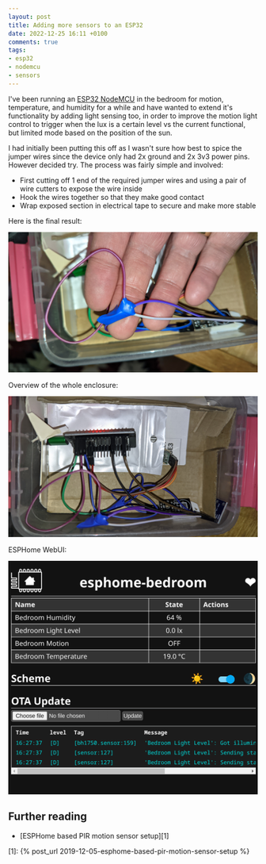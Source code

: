 ```yaml
---
layout: post
title: Adding more sensors to an ESP32
date: 2022-12-25 16:11 +0100
comments: true
tags:
- esp32
- nodemcu
- sensors
---
```


I've been running an [ESP32 NodeMCU][0] in the bedroom for motion, temperature, and humidity for a while and have wanted to extend it's functionality by adding light sensing too,  in order to improve the motion light control to trigger when the lux is a certain level vs the current functional, but limited mode based on the position of the sun.

I had initially been putting this off as I wasn't sure how best to spice the jumper wires since the device only had 2x ground and 2x 3v3 power pins. However decided try. The process was fairly simple and involved:

- First cutting off 1 end of the required jumper wires and using a pair of wire cutters to expose the wire inside
- Hook the wires together so that they make good contact
- Wrap exposed section in electrical tape to secure and make more stable

Here is the final result:

![Close up](/assets/img/posts/adding-more-sensors-to-an-esp32/close.jpg)

Overview of the whole enclosure:

![Overview](/assets/img/posts/adding-more-sensors-to-an-esp32/overview.jpg)

ESPHome WebUI: 

![ESPHome WebUI](/assets/img/posts/adding-more-sensors-to-an-esp32/esphome.png)


## Further reading

- [ESPHome based PIR motion sensor setup][1]


[0]: https://www.amazon.com/exec/obidos/ASIN/B07Q576VWZ/hexagon014-20/
[1]: {% post_url 2019-12-05-esphome-based-pir-motion-sensor-setup %}
